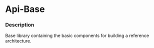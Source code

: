 Api-Base
======================

### Description
Base library containing the basic components for building a reference architecture. 

